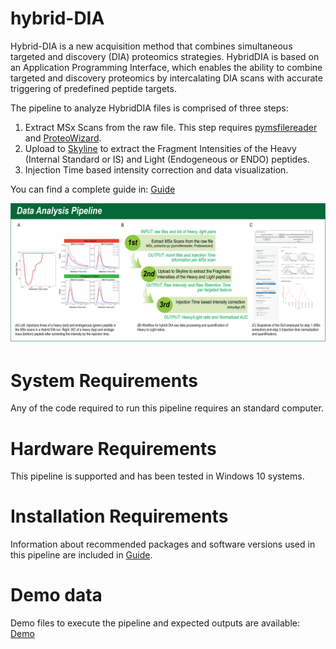 # hybrid-DIA
Hybrid-DIA is a new acquisition method that combines simultaneous targeted and discovery (DIA) proteomics strategies. HybridDIA is based on an Application Programming Interface, which enables the ability to combine targeted and discovery proteomics by intercalating DIA scans with accurate triggering of predefined peptide targets.

The pipeline to analyze HybridDIA files is comprised of three steps:
1. Extract MSx Scans from the raw file. This step requires [pymsfilereader](https://github.com/frallain/pymsfilereader) and [ProteoWizard](https://proteowizard.sourceforge.io/).
2. Upload to [Skyline](https://skyline.ms/project/home/software/Skyline/begin.view) to extract the Fragment Intensities of the Heavy (Internal Standard or IS) and Light (Endogeneous or ENDO) peptides.
3. Injection Time based intensity correction and data visualization.

You can find a complete guide in: [Guide](./Guide_v03.pdf)

![Image Pipeline](./other/Panel_DataAnalysis_Pipeline.png)

# System Requirements
Any of the code required to run this pipeline requires an standard computer. 

# Hardware Requirements
This pipeline is supported and has been tested in Windows 10 systems.

# Installation Requirements
Information about recommended packages and software versions used in this pipeline are included in [Guide](./Guide_v03.pdf).

# Demo data
Demo files to execute the pipeline and expected outputs are available: [Demo](./Example%20Files)
